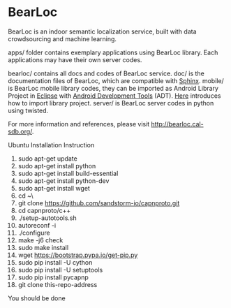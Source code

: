 # BearLoc

BearLoc is an indoor semantic localization service, built with data crowdsourcing and machine learning.


apps/ folder contains exemplary applications using BearLoc library. Each applications may have their own server codes.


bearloc/ contains all docs and codes of BearLoc service. doc/ is the documentation files of BearLoc, which are compatible with [Sphinx](http://sphinx-doc.org/). mobile/ is BearLoc mobile library codes, they can be imported as Android Library Project in [Eclipse](http://www.eclipse.org/) with [Android Development Tools](http://developer.android.com/tools/sdk/eclipse-adt.html) (ADT). [Here](http://developer.android.com/tools/projects/projects-eclipse.html#ReferencingLibraryProject) introduces how to import library project. server/ is BearLoc server codes in python using twisted. 


For more information and references, please visit <http://bearloc.cal-sdb.org/>.

Ubuntu Installation Instruction

1. sudo apt-get update
2. sudo apt-get install python
2. sudo apt-get install build-essential
2. sudo apt-get install python-dev
3. sudo apt-get install wget
4. cd ~\
5. git clone https://github.com/sandstorm-io/capnproto.git
6. cd capnproto/c++
7. ./setup-autotools.sh
8. autoreconf -i
9. ./configure
10. make -j6 check
11. sudo make install
12. wget https://bootstrap.pypa.io/get-pip.py
13. sudo pip install -U cython
14. sudo pip install -U setuptools
15. sudo pip install pycapnp
16. git clone this-repo-address


You should be done
